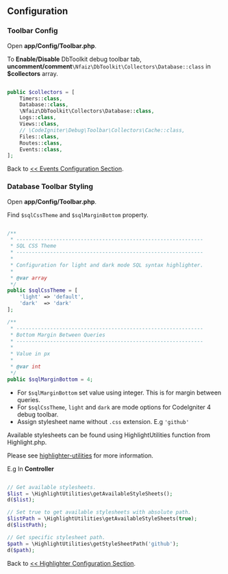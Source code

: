 ## Configuration

### Toolbar Config
Open **app/Config/Toolbar.php**.

To **Enable/Disable** DbToolkit debug toolbar tab, **uncomment/comment**`\Nfaiz\DbToolkit\Collectors\Database::class` in **$collectors** array.

```php

public $collectors = [
    Timers::class,
    Database::class,
    \Nfaiz\DbToolkit\Collectors\Database::class,
    Logs::class,
    Views::class,
    // \CodeIgniter\Debug\Toolbar\Collectors\Cache::class,
    Files::class,
    Routes::class,
    Events::class,
];
```

Back to [<< Events Configuration Section](../README.md#toolbar-config).

### Database Toolbar Styling
Open **app/Config/Toolbar.php**.

Find `$sqlCssTheme` and `$sqlMarginBottom` property.

```php

/**
 * -------------------------------------------------------------
 * SQL CSS Theme
 * -------------------------------------------------------------
 * 
 * Configuration for light and dark mode SQL syntax highlighter.
 *
 * @var array
 */
public $sqlCssTheme = [
    'light' => 'default',
    'dark'  => 'dark'
];

/**
 * -------------------------------------------------------------
 * Bottom Margin Between Queries
 * -------------------------------------------------------------
 * 
 * Value in px
 * 
 * @var int
 */
public $sqlMarginBottom = 4;

```

* For `$sqlMarginBottom` set value using integer. This is for margin between queries.
* For `$sqlCssTheme`, `light` and `dark` are mode options for CodeIgniter 4 debug toolbar.
* Assign stylesheet name without `.css` extension. E.g `'github'`

Available stylesheets can be found using HighlightUtilities function from Highlight.php.

Please see [highlighter-utilities](https://github.com/scrivo/highlight.php#highlighter-utilities) for more information.

E.g In **Controller**

```php

// Get available stylesheets.
$list = \HighlightUtilities\getAvailableStyleSheets();
d($list);

// Set true to get available stylesheets with absolute path.
$listPath = \HighlightUtilities\getAvailableStyleSheets(true);
d($listPath);

// Get specific stylesheet path.
$path = \HighlightUtilities\getStyleSheetPath('github');
d($path);
```

Back to [<< Highlighter Configuration Section](../README.md#styling).